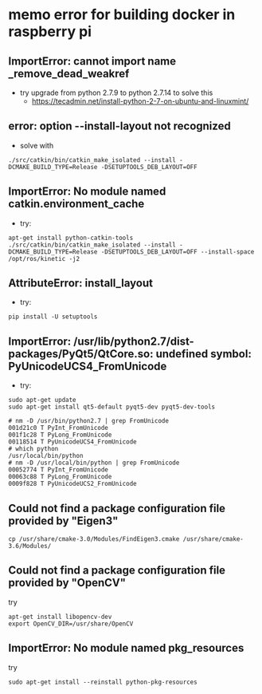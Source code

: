 # memo error for building docker in raspberry pi

## ImportError: cannot import name _remove_dead_weakref
* try upgrade from python 2.7.9 to python 2.7.14 to solve this
	* https://tecadmin.net/install-python-2-7-on-ubuntu-and-linuxmint/

## error: option --install-layout not recognized
* solve with
```
./src/catkin/bin/catkin_make_isolated --install -DCMAKE_BUILD_TYPE=Release -DSETUPTOOLS_DEB_LAYOUT=OFF
```

## ImportError: No module named catkin.environment_cache
* try:
```
apt-get install python-catkin-tools
./src/catkin/bin/catkin_make_isolated --install -DCMAKE_BUILD_TYPE=Release -DSETUPTOOLS_DEB_LAYOUT=OFF --install-space /opt/ros/kinetic -j2
```
## AttributeError: install_layout
* try:
```
pip install -U setuptools
```
## ImportError: /usr/lib/python2.7/dist-packages/PyQt5/QtCore.so: undefined symbol: PyUnicodeUCS4_FromUnicode
* try:
```
sudo apt-get update
sudo apt-get install qt5-default pyqt5-dev pyqt5-dev-tools
```
```
# nm -D /usr/bin/python2.7 | grep FromUnicode
001d21c0 T PyInt_FromUnicode
001f1c28 T PyLong_FromUnicode
00118514 T PyUnicodeUCS4_FromUnicode
# which python
/usr/local/bin/python
# nm -D /usr/local/bin/python | grep FromUnicode
00052774 T PyInt_FromUnicode
00063c88 T PyLong_FromUnicode
0009f828 T PyUnicodeUCS2_FromUnicode
```

## Could not find a package configuration file provided by "Eigen3"
```
cp /usr/share/cmake-3.0/Modules/FindEigen3.cmake /usr/share/cmake-3.6/Modules/
```

## Could not find a package configuration file provided by "OpenCV"
try
```
apt-get install libopencv-dev
export OpenCV_DIR=/usr/share/OpenCV
```

## ImportError: No module named pkg_resources
try
```
sudo apt-get install --reinstall python-pkg-resources
```
